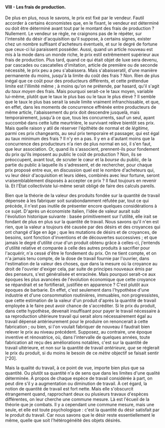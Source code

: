 #### VIII - Les frais de production.

De plus en plus, nous le savons, le prix est fixé par le vendeur. Fautil accorder à certains économistes que, en le fixant, le vendeur est déterminé ou doit être déterminé avant tout par le montant des frais de production ? Nullement. Le vendeur se règle, ne craignons pas de le répéter, sur l'intensité du désir d'acquisition qu'il suppose, à certains signes, exister chez un nombre suffisant d'acheteurs éventuels, et sur le degré de fortune que ceux-ci lui paraissent posséder. Aussi, quand un article nouveau est mis à la mode dans un monde riche, le prix estil extrêmement supérieur aux frais de production. Plus tard, quand ce qui était objet de luxe sera devenu, par cascades ou cascatelles d'imitation, article de première ou de seconde nécessité, le prix peu a peu s'abaissera. Mais s'abaisseratil, d'une manière permanente du moins, jusqu'à la limite du coût des frais ? Non. Rien de plus inégal que ce coût pour des producteurs différents, et cette prétendue limite est l'illimité même ; à moins qu'on ne prétende, par hasard, qu'il s'agit _du taux moyen_ des frais. Mais pourquoi serait-ce le taux moyen, variable lui-même, plutôt que le taux le plus bas ou le taux le plus élevé ? Il semble que le taux le plus bas serait la seule limite vraiment infranchissable, et que, en effet, dans les moments de concurrence effrénée entre producteurs de même article, l'abaissement du prix doit descendre jusquelà, mais temporairement, jusqu'à ce que, tous les concurrents, sauf un seul, ayant succombé dans cette lutte meurtrière, le survivant relève bientôt ses prix. Mais quelle raison y atil de réserver l'épithète de normal et de _légitime,_ parmi ces prix changeants, au seul prix temporaire et passager, qui est égal au taux minimum des frais ? Il n'y en a pas. Il y en a d'autant moins que la concurrence des producteurs n'a rien de plus normal en soi, il s'en faut, que leur association. Or, quand ils s'associent, prennent-ils pour fondement du prix qu'ils imposent au public le coût de production ? Non, ils se préoccupent, avant tout, de scruter le cœur et la _bourse_ du public, de la partie du public à laquelle ils s'adressent, et de rechercher, pour chaque prix proposé entre eux, en discussion quel est le nombre d'acheteurs qui, vu leur désir d'acquisition et leurs idées, combinés avec leur fortune, seront vraisemblablement disposés à accepter ce prix ? Il faut toujours en revenir là. Et l'État collectiviste lui-même serait obligé de faire des calculs pareils.

Bien que la théorie de la valeur des produits fondée sur la quantité de travail dépensée à les fabriquer soit surabondamment réfutée par, tout ce qui précède, il n'est pas inutile de présenter encore quelques considérations à ce sujet. D'après un économiste italien, l'idée de valeur aurait subi l'évolution historique suivante : basée primitivement sur l'utilité, elle irait se fondant de plus en plus sur la quantité de travail. Nous savons qu'il n'en est rien, que la valeur a toujours été causée par des désirs et des croyances qui ont changé d'âge en âge ; que les mutations de désirs et de croyances, de besoins, sont fonction d'inventions et de découvertes successives ; et que jamais le degré d'utilité _crue_ d'un produit obtenu grâce à celles-ci, j'entends d'utilité relative et comparée à celle des autres produits à sacrifier pour l'acquérir, n'a cessé d'être le fondement du prix. On ne tient compte, et on n'a jamais tenu compte, de la dose de travail fournie par l'ouvrier, dans l'estimation de la valeur des choses, que dans la mesure où la croyance au droit de l'ouvrier d'exiger cela, par suite de principes nouveaux émis par des penseurs, s'est généralisée et enracinée. Mais pourquoi serait-ce aux époques les plus avancées de l'évolution économique que cette croyance se répandrait et se fortifierait, justifiée en apparence ? C'est plutôt aux époques de barbarie. En effet, c'est seulement dans l'hypothèse d'une industrie et d'une consommation routinières, immuables, non progressistes, que cette estimation de la valeur d'un produit d'après la quantité de travail employée à le faire peut avoir chance de s'accréditer. Si le prix du produit, dans cette hypothèse, devenait insuffisant pour payer le travail nécessaire à sa reproduction ultérieure travail qui serait alors nécessairement égal au travail dépensé antérieurement pour le produire on renoncerait à cette fabrication ; ou bien, si l'on voulait fabriquer de nouveau il faudrait bien relever le prix au niveau précédent. Supposez, au contraire, une époque inventive et rénovatrice, où, dans l'intervalle de quelques années, toute fabrication ait reçu des améliorations notables, c'est sur la quantité de travail ultérieure, et non sur la quantité de travail _antérieure, que_ se réglerait le prix du produit, si du moins le besoin de ce _mètre_ objectif se faisait sentir [^20].

Mais la qualité du travail, à ce point de vue, importe bien plus que sa quantité. Ou plutôt sa quantité n'a de sens que dans les limites d'une qualité déterminée. À propos de chaque espèce de travail considérée à part, on peut dire s'il y a augmentation ou diminution de travail. À cet égard, la notion de quantité de travail est fort nette. Mais elle s'obscurcit étrangement quand, rapprochant deux ou plusieurs travaux d'espèces différentes, on leur cherche une commune mesure. Là est l'écueil de la théorie que je combats. Il y a cependant une commune mesure, mais une seule, et elle est toute psychologique : c'est la quantité du désir satisfait par le produit du travail. Car nous savons que le désir reste essentiellement le même, quelle que soit l'hétérogénéité des objets désirés.
